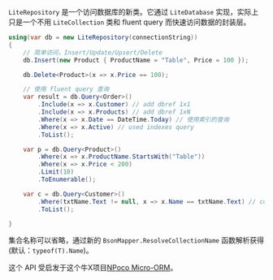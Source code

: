`LiteRepository` 是一个访问数据库的新类。它通过 `LiteDatabase` 实现，实际上只是一个不用 `LiteCollection` 类和 fluent query 而快速访问数据的封装层。

```C#
using(var db = new LiteRepository(connectionString))
{
    // 简单访问，Insert/Update/Upsert/Delete
    db.Insert(new Product { ProductName = "Table", Price = 100 });

    db.Delete<Product>(x => x.Price == 100);

    // 使用 fluent query 查询
    var result = db.Query<Order>()
        .Include(x => x.Customer) // add dbref 1x1
        .Include(x => x.Products) // add dbref 1xN
        .Where(x => x.Date == DateTime.Today) // 使用索引的查询
        .Where(x => x.Active) // used indexes query
        .ToList();

    var p = db.Query<Product>()
        .Where(x => x.ProductName.StartsWith("Table"))
        .Where(x => x.Price < 200)
        .Limit(10)
        .ToEnumerable();

    var c = db.Query<Customer>()
        .Where(txtName.Text != null, x => x.Name == txtName.Text) // conditional filter
        .ToList();

}
```

集合名称可以省略，通过新的 `BsonMapper.ResolveCollectionName` 函数解析获得 (默认：`typeof(T).Name`)。

这个 API 受启发于这个牛X项目[NPoco Micro-ORM](https://github.com/schotime/NPoco)。